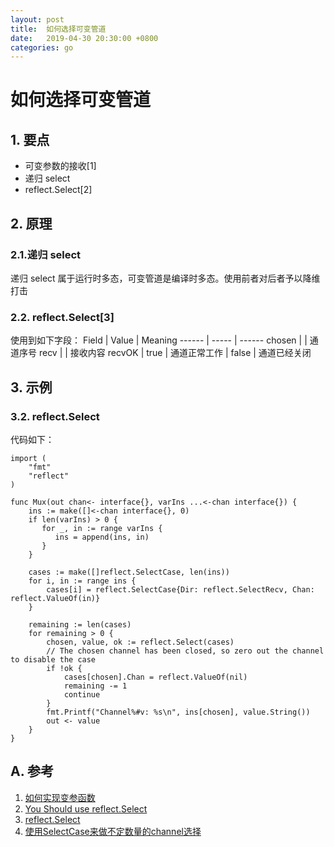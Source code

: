 ```yaml
---
layout: post
title:  如何选择可变管道
date:   2019-04-30 20:30:00 +0800
categories: go
---
```


# 如何选择可变管道

## 1. 要点

+ 可变参数的接收[1]
+ 递归 select
+ reflect.Select[2]

## 2. 原理

### 2.1.递归 select
递归 select 属于运行时多态，可变管道是编译时多态。使用前者对后者予以降维打击

### 2.2. reflect.Select[3]

使用到如下字段：
Field  | Value | Meaning
------ | ----- | ------
chosen |       | 通道序号
recv   |       | 接收内容
recvOK | true  | 通道正常工作
       | false | 通道已经关闭

## 3. 示例

### 3.2. reflect.Select

代码如下：
```
import (
    "fmt"
    "reflect"
)
 
func Mux(out chan<- interface{}, varIns ...<-chan interface{}) {
    ins := make([]<-chan interface{}, 0)
    if len(varIns) > 0 {
       for _, in := range varIns {
          ins = append(ins, in)
       }
    }
    
    cases := make([]reflect.SelectCase, len(ins))
    for i, in := range ins {
        cases[i] = reflect.SelectCase{Dir: reflect.SelectRecv, Chan: reflect.ValueOf(in)}
    }
    
    remaining := len(cases)
    for remaining > 0 {
        chosen, value, ok := reflect.Select(cases)
        // The chosen channel has been closed, so zero out the channel to disable the case
        if !ok {
            cases[chosen].Chan = reflect.ValueOf(nil)
            remaining -= 1
            continue
        }
        fmt.Printf("Channel%#v: %s\n", ins[chosen], value.String())
        out <- value
    }
}
```

## A. 参考
1. [如何实现变参函数](https://zhagn1career.github.io/go/2019/02/14/how-to-handle-variadic-function.html)
2. [You Should use reflect.Select](https://stackoverflow.com/questions/19992334/how-to-listen-to-n-channels-dynamic-select-statement)
3. [reflect.Select](https://golang.org/pkg/reflect/#Select)
4. [使用SelectCase来做不定数量的channel选择](http://tevic.github.io/2016/05/10/select-case/)
